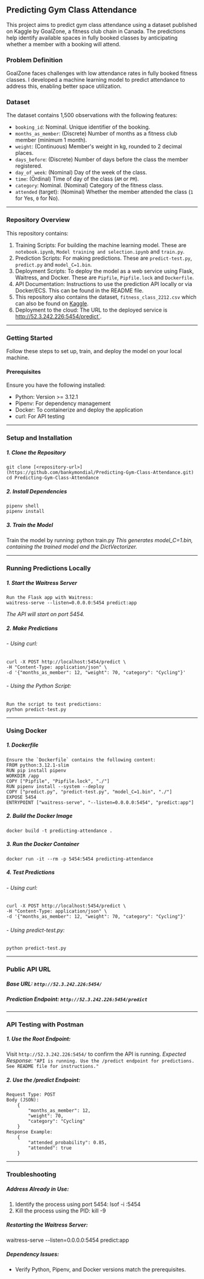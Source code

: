 ## Predicting Gym Class Attendance

This project aims to predict gym class attendance using a dataset published on Kaggle by GoalZone, a fitness club chain in Canada. The predictions help identify available spaces in fully booked classes by anticipating whether a member with a booking will attend.

### Problem Definition
GoalZone faces challenges with low attendance rates in fully booked fitness classes. I developed a machine learning model to predict attendance to address this, enabling better space utilization.

### Dataset
The dataset contains 1,500 observations with the following features:
- `booking_id`: Nominal. Unique identifier of the booking.
- `months_as_member`: (Discrete) Number of months as a fitness club member (minimum 1 month).
- `weight`:  (Continuous) Member's weight in kg, rounded to 2 decimal places.
- `days_before`: (Discrete) Number of days before the class the member registered.
- `day_of_week`: (Nominal) Day of the week of the class.
- `time`: (Ordinal) Time of day of the class (`AM` or `PM`).
- `category`: Nominal. (Nominal) Category of the fitness class.
- `attended` (target): (Nominal) Whether the member attended the class (`1` for Yes, `0` for No).
  
____________________________________________________________________________________________________________________________________________________

### Repository Overview
This repository contains:

1. Training Scripts: For building the machine learning model. These are `notebook.ipynb`, `Model training and selection.ipynb` and `train.py`. 
2. Prediction Scripts: For making predictions. These are `predict-test.py`, `predict.py` and `model_C=1.bin`.
3. Deployment Scripts: To deploy the model as a web service using Flask, Waitress, and Docker. These are `Pipfile`, `Pipfile.lock` and `Dockerfile`. 
4. API Documentation: Instructions to use the prediction API locally or via Docker/ECS. This can be found in the README file.
5. This repository also contains the dataset, `fitness_class_2212.csv` which can also be found on [Kaggle](https://www.kaggle.com/datasets/ddosad/datacamps-data-science-associate-certification).
6. Deployment to the cloud: The URL to the deployed service is http://52.3.242.226:5454/predict`.


____________________________________________________________________________________________________________________________________________________


### Getting Started
Follow these steps to set up, train, and deploy the model on your local machine.

#### Prerequisites
Ensure you have the following installed:
- Python: Version >= 3.12.1
- Pipenv: For dependency management
- Docker: To containerize and deploy the application
- curl: For API testing

____________________________________________________________________________________________________________________________________________________


### Setup and Installation
##### 1. Clone the Repository
    git clone [<repository-url>](https://github.com/bankymondial/Predicting-Gym-Class-Attendance.git)
    cd Predicting-Gym-Class-Attendance
##### 2. Install Dependencies
    pipenv shell
    pipenv install
##### 3. Train the Model
   Train the model by running:
   python train.py
_This generates model_C=1.bin, containing the trained model and the DictVectorizer._

____________________________________________________________________________________________________________________________________________________


### Running Predictions Locally
##### 1. Start the Waitress Server
    Run the Flask app with Waitress:
    waitress-serve --listen=0.0.0.0:5454 predict:app
_The API will start on port 5454._

##### 2. Make Predictions
###### - Using curl:
    curl -X POST http://localhost:5454/predict \
    -H "Content-Type: application/json" \
    -d '{"months_as_member": 12, "weight": 70, "category": "Cycling"}'
###### - Using the Python Script:
    Run the script to test predictions:
    python predict-test.py

____________________________________________________________________________________________________________________________________________________


### Using Docker
##### 1. Dockerfile
    Ensure the `Dockerfile` contains the following content:
    FROM python:3.12.1-slim
    RUN pip install pipenv
    WORKDIR /app
    COPY ["Pipfile", "Pipfile.lock", "./"]
    RUN pipenv install --system --deploy
    COPY ["predict.py", "predict-test.py", "model_C=1.bin", "./"]
    EXPOSE 5454
    ENTRYPOINT ["waitress-serve", "--listen=0.0.0.0:5454", "predict:app"]
##### 2. Build the Docker Image
    docker build -t predicting-attendance .
##### 3. Run the Docker Container
    docker run -it --rm -p 5454:5454 predicting-attendance
##### 4. Test Predictions
###### - Using curl:
    curl -X POST http://localhost:5454/predict \
    -H "Content-Type: application/json" \
    -d '{"months_as_member": 12, "weight": 70, "category": "Cycling"}'
###### - Using predict-test.py:
    python predict-test.py

____________________________________________________________________________________________________________________________________________________


### Public API URL
##### Base URL: `http://52.3.242.226:5454/`
##### Prediction Endpoint: `http://52.3.242.226:5454/predict`

____________________________________________________________________________________________________________________________________________________


### API Testing with Postman
##### 1. Use the Root Endpoint:
Visit `http://52.3.242.226:5454/` to confirm the API is running.
_Expected Response_:
`"API is running. Use the /predict endpoint for predictions. See README file for instructions."`
##### 2. Use the /predict Endpoint:
    Request Type: POST
    Body (JSON):
        {
            "months_as_member": 12,
            "weight": 70,
            "category": "Cycling"
        }
    Response Example:
        {
            "attended_probability": 0.85,
            "attended": true
        }

____________________________________________________________________________________________________________________________________________________


### Troubleshooting
##### Address Already in Use:
1. Identify the process using port 5454: lsof -i :5454
2. Kill the process using the PID: kill -9 <PID>

##### Restarting the Waitress Server:
waitress-serve --listen=0.0.0.0:5454 predict:app

##### Dependency Issues:
- Verify Python, Pipenv, and Docker versions match the prerequisites.


